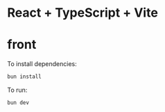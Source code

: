 # React + TypeScript + Vite

# front

To install dependencies:

```bash
bun install
```

To run:

```bash
bun dev
```
